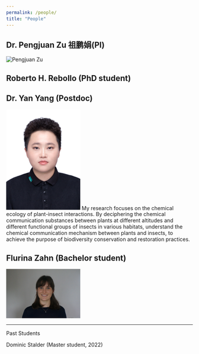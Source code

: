 ```yaml
---
permalink: /people/
title: "People"
---
```


## Dr. Pengjuan Zu 祖鹏娟(PI)
<img src="../assets/images/PZu_2022_3.jpg" width="200" alt="Pengjuan Zu">



## Roberto H. Rebollo (PhD student)

## Dr. Yan Yang (Postdoc)
<img src="../assets/images/Yan Yang.jpg" width="200" alt="Yan Yang">
My research focuses on the chemical ecology of plant-insect interactions. By deciphering the chemical communication substances between plants at different altitudes and different functional groups of insects in various habitats, understand the chemical communication mechanism between plants and insects, to achieve the purpose of biodiversity conservation and restoration practices.

## Flurina Zahn (Bachelor student)
<img src="../assets/images/Flurina.jpg" width="200" alt="Flurina">

-----
Past Students

Dominic Stalder (Master student, 2022)


